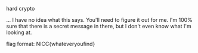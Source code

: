 hard crypto

... I have no idea what this says. You'll need to figure it out for me. I'm 100% sure that there is a secret message in there, but I don't even know what I'm looking at.

flag format: NICC{whateveryoufind}
